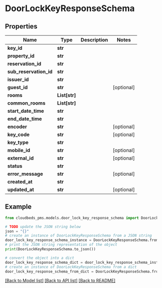 # DoorLockKeyResponseSchema


## Properties

Name | Type | Description | Notes
------------ | ------------- | ------------- | -------------
**key_id** | **str** |  | 
**property_id** | **str** |  | 
**reservation_id** | **str** |  | 
**sub_reservation_id** | **str** |  | 
**issuer_id** | **str** |  | 
**guest_id** | **str** |  | [optional] 
**rooms** | **List[str]** |  | 
**common_rooms** | **List[str]** |  | 
**start_date_time** | **str** |  | 
**end_date_time** | **str** |  | 
**encoder** | **str** |  | [optional] 
**key_code** | **str** |  | [optional] 
**key_type** | **str** |  | 
**mobile_id** | **str** |  | [optional] 
**external_id** | **str** |  | [optional] 
**status** | **str** |  | 
**error_message** | **str** |  | [optional] 
**created_at** | **str** |  | 
**updated_at** | **str** |  | [optional] 

## Example

```python
from cloudbeds_pms.models.door_lock_key_response_schema import DoorLockKeyResponseSchema

# TODO update the JSON string below
json = "{}"
# create an instance of DoorLockKeyResponseSchema from a JSON string
door_lock_key_response_schema_instance = DoorLockKeyResponseSchema.from_json(json)
# print the JSON string representation of the object
print(DoorLockKeyResponseSchema.to_json())

# convert the object into a dict
door_lock_key_response_schema_dict = door_lock_key_response_schema_instance.to_dict()
# create an instance of DoorLockKeyResponseSchema from a dict
door_lock_key_response_schema_from_dict = DoorLockKeyResponseSchema.from_dict(door_lock_key_response_schema_dict)
```
[[Back to Model list]](../README.md#documentation-for-models) [[Back to API list]](../README.md#documentation-for-api-endpoints) [[Back to README]](../README.md)



